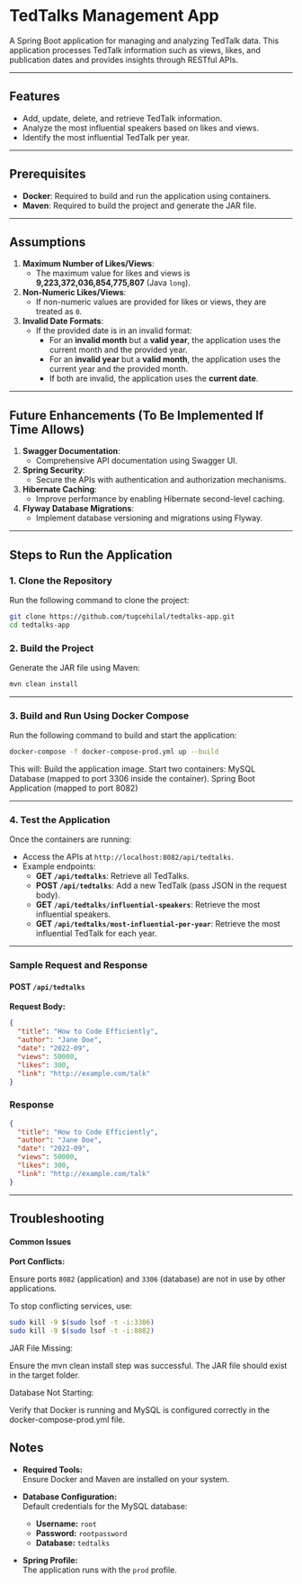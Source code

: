 # **TedTalks Management App**

A Spring Boot application for managing and analyzing TedTalk data. This application processes TedTalk information such as views, likes, and publication dates and provides insights through RESTful APIs.

---

## **Features**
- Add, update, delete, and retrieve TedTalk information.
- Analyze the most influential speakers based on likes and views.
- Identify the most influential TedTalk per year.

---

## **Prerequisites**
- **Docker**: Required to build and run the application using containers.
- **Maven**: Required to build the project and generate the JAR file.

---

## **Assumptions**
1. **Maximum Number of Likes/Views**:
    - The maximum value for likes and views is **9,223,372,036,854,775,807** (Java `long`).
2. **Non-Numeric Likes/Views**:
    - If non-numeric values are provided for likes or views, they are treated as `0`.
3. **Invalid Date Formats**:
    - If the provided date is in an invalid format:
        - For an **invalid month** but a **valid year**, the application uses the current month and the provided year.
        - For an **invalid year** but a **valid month**, the application uses the current year and the provided month.
        - If both are invalid, the application uses the **current date**.

---

## **Future Enhancements (To Be Implemented If Time Allows)**
1. **Swagger Documentation**:
    - Comprehensive API documentation using Swagger UI.
2. **Spring Security**:
    - Secure the APIs with authentication and authorization mechanisms.
3. **Hibernate Caching**:
    - Improve performance by enabling Hibernate second-level caching.
4. **Flyway Database Migrations**:
    - Implement database versioning and migrations using Flyway.

---

## **Steps to Run the Application**

### **1. Clone the Repository**
Run the following command to clone the project:
```bash
git clone https://github.com/tugcehilal/tedtalks-app.git
cd tedtalks-app
```
### **2. Build the Project**
Generate the JAR file using Maven:

```bash
mvn clean install
```
---

### **3. Build and Run Using Docker Compose**

Run the following command to build and start the application:

```bash
docker-compose -f docker-compose-prod.yml up --build
```

This will:
Build the application image.
Start two containers:
MySQL Database (mapped to port 3306 inside the container).
Spring Boot Application (mapped to port 8082)

---

### **4. Test the Application**

Once the containers are running:

- Access the APIs at `http://localhost:8082/api/tedtalks`.
- Example endpoints:
   - **GET `/api/tedtalks`**: Retrieve all TedTalks.
   - **POST `/api/tedtalks`**: Add a new TedTalk (pass JSON in the request body).
   - **GET `/api/tedtalks/influential-speakers`**: Retrieve the most influential speakers.
   - **GET `/api/tedtalks/most-influential-per-year`**: Retrieve the most influential TedTalk for each year.

---

### **Sample Request and Response**

#### **POST `/api/tedtalks`**

**Request Body:**

```json
{
  "title": "How to Code Efficiently",
  "author": "Jane Doe",
  "date": "2022-09",
  "views": 50000,
  "likes": 300,
  "link": "http://example.com/talk"
}
```

### **Response**

```json
{
  "title": "How to Code Efficiently",
  "author": "Jane Doe",
  "date": "2022-09",
  "views": 50000,
  "likes": 300,
  "link": "http://example.com/talk"
}
```

---
## **Troubleshooting**
#### **Common Issues**

**Port Conflicts:**

Ensure ports `8082` (application) and `3306` (database) are not in use by other applications.

To stop conflicting services, use:

```bash
sudo kill -9 $(sudo lsof -t -i:3306)
sudo kill -9 $(sudo lsof -t -i:8082)
```
JAR File Missing:

Ensure the mvn clean install step was successful. The JAR file should exist in the target folder.

Database Not Starting:

Verify that Docker is running and MySQL is configured correctly in the docker-compose-prod.yml file.

## **Notes**


- **Required Tools:**  
  Ensure Docker and Maven are installed on your system.

- **Database Configuration:**  
  Default credentials for the MySQL database:
   - **Username:** `root`
   - **Password:** `rootpassword`
   - **Database:** `tedtalks`

- **Spring Profile:**  
  The application runs with the `prod` profile.


